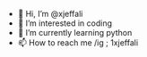 - 👋 Hi, I’m @xjeffali
- 👀 I’m interested in coding
- 🌱 I’m currently learning python 
- 📫 How to reach me /ig ; 1xjeffali

<!---
xjeffali/xjeffali is a ✨ special ✨ repository because its `README.md` (this file) appears on your GitHub profile.
You can click the Preview link to take a look at your changes.
--->

